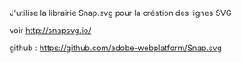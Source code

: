 J'utilise la librairie Snap.svg pour la création des lignes SVG

voir http://snapsvg.io/ 

github : https://github.com/adobe-webplatform/Snap.svg
